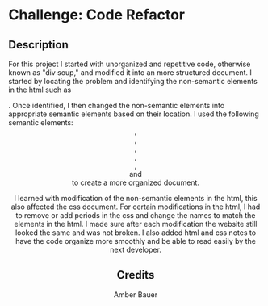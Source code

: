 # Challenge: Code Refactor

## Description 

For this project I started with unorganized and repetitive code, otherwise known as "div soup," and modified it into an more structured document. I started by locating the problem and identifying the non-semantic elements in the html such as <div>. Once identified, I then changed the non-semantic elements into appropriate semantic elements based on their location. I used the following semantic elements: <header>, <nav>, <main>, <section>, <article>, <aside> and <footer> to create a more organized document. 

I learned with modification of the non-semantic elements in the html, this also affected the css document. For certain modifications in the html, I had to remove or add periods in the css and change the names to match the elements in the html. I made sure after each modification the website still looked the same and was not broken. I also added html and css notes to have the code organize more smoothly and be able to read easily by the next developer.


## Credits

Amber Bauer


